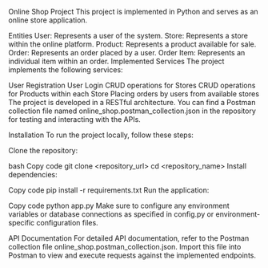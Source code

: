 Online Shop Project
This project is implemented in Python and serves as an online store application.

Entities
User: Represents a user of the system.
Store: Represents a store within the online platform.
Product: Represents a product available for sale.
Order: Represents an order placed by a user.
Order Item: Represents an individual item within an order.
Implemented Services
The project implements the following services:

User Registration
User Login
CRUD operations for Stores
CRUD operations for Products within each Store
Placing orders by users from available stores
The project is developed in a RESTful architecture. You can find a Postman collection file named online_shop.postman_collection.json in the repository for testing and interacting with the APIs.

Installation
To run the project locally, follow these steps:

Clone the repository:

bash
Copy code
git clone <repository_url>
cd <repository_name>
Install dependencies:

Copy code
pip install -r requirements.txt
Run the application:

Copy code
python app.py
Make sure to configure any environment variables or database connections as specified in config.py or environment-specific configuration files.

API Documentation
For detailed API documentation, refer to the Postman collection file online_shop.postman_collection.json. Import this file into Postman to view and execute requests against the implemented endpoints.

